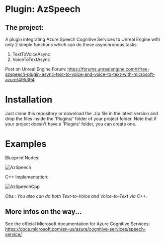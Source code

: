 # Plugin: AzSpeech
## The project:

A plugin integrating Azure Speech Cognitive Services to Unreal Engine with only 2 simple functions which can do these asynchronous tasks: 
1. TextToVoiceAsync
2. VoiceToTextAsync

Post on Unreal Engine Forum: https://forums.unrealengine.com/t/free-azspeech-plugin-async-text-to-voice-and-voice-to-text-with-microsoft-azure/495394

# Installation
Just clone this repository or download the .zip file in the latest version and drop the files inside the 'Plugins/' folder of your project folder.
Note that if your project doesn't have a 'Plugins' folder, you can create one.

# Examples
Blueprint Nodes:

![AzSpeech](https://user-images.githubusercontent.com/77353979/152875920-5de0b597-e9a7-4a06-99b6-9d8284df9e07.png)

C++ Implementation:

![AzSpeechCpp](https://user-images.githubusercontent.com/77353979/152876010-a0a2c8bf-f038-4c81-8505-ea19e0540444.png)

_Obs.: You also can do both Text-to-Voice and Voice-to-Text via C++._

## More infos on the way...

See the official Microsoft documentation for Azure Cognitive Services: https://docs.microsoft.com/en-us/azure/cognitive-services/speech-service/
